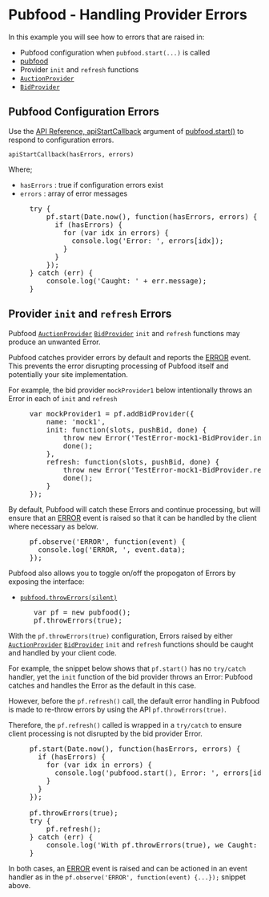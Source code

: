 # Pubfood - Handling Provider Errors

In this example you will see how to errors that are raised in:

- Pubfood configuration when <code>pubfood.start(...)</code> is called
 - [pubfood](https://github.com/pubfood/pubfood/blob/master/src/pubfood.js)
- Provider <code>init</code> and <code>refresh</code> functions
 - <code>[AuctionProvider](https://github.com/pubfood/pubfood/blob/master/src/provider/auctionprovider.js)</code>
 - <code>[BidProvider](https://github.com/pubfood/pubfood/blob/master/src/provider/bidprovider.js)</code>

## Pubfood Configuration Errors
Use the [API Reference, apiStartCallback](http://pubfood.org/api-reference#typeDefs-apiStartCallback) argument of [pubfood.start()](http://pubfood.org/api-reference#pubfood-start) to respond to configuration errors.

<code>apiStartCallback(hasErrors, errors)</code>

Where;
 - <code>hasErrors</code> : true if configuration errors exist
 - <code>errors</code> : array of error messages

<pre>
     try {
         pf.start(Date.now(), function(hasErrors, errors) {
           if (hasErrors) {
             for (var idx in errors) {
               console.log('Error: ', errors[idx]);
             }
           }
         });
     } catch (err) {
         console.log('Caught: ' + err.message);
     }
</pre>

## Provider <code>init</code> and <code>refresh</code> Errors
Pubfood <code>[AuctionProvider](https://github.com/pubfood/pubfood/blob/master/src/provider/auctionprovider.js)</code> <code>[BidProvider](https://github.com/pubfood/pubfood/blob/master/src/provider/bidprovider.js)</code> `init` and `refresh` functions may produce an unwanted Error.

Pubfood catches provider errors by default and reports the [ERROR](http://pubfood.org/api-reference#PubfoodEvent-ERROR) event. This prevents the error disrupting processing of Pubfood itself and potentially your site implementation.

For example, the bid provider <code>mockProvider1</code> below intentionally throws an Error in each of `init` and `refresh`
<pre>
     var mockProvider1 = pf.addBidProvider({
         name: 'mock1',
         init: function(slots, pushBid, done) {
             throw new Error('TestError-mock1-BidProvider.init')
             done();
         },
         refresh: function(slots, pushBid, done) {
             throw new Error('TestError-mock1-BidProvider.refresh')
             done();
         }
     });
</pre>

By default, Pubfood will catch these Errors and continue processing, but will ensure that an [ERROR](http://pubfood.org/api-reference#PubfoodEvent-ERROR) event is raised so that it can be handled by the client where necessary as below.
<pre>
     pf.observe('ERROR', function(event) {
       console.log('ERROR, ', event.data);
     });
</pre>

Pubfood also allows you to toggle on/off the propogaton of Errors by exposing the interface:

 - <code>[pubfood.throwErrors(silent)](../../../src/pubfood.js#L459-L462)</code>

<pre>
      var pf = new pubfood();
      pf.throwErrors(true);
</pre>

With the `pf.throwErrors(true)` configuration, Errors raised by either <code>[AuctionProvider](https://github.com/pubfood/pubfood/blob/master/src/provider/auctionprovider.js)</code> <code>[BidProvider](https://github.com/pubfood/pubfood/blob/master/src/provider/bidprovider.js)</code> `init` and `refresh` functions should be caught and handled by your client code.

For example, the snippet below shows that `pf.start()` has no `try/catch` handler, yet the `init` function of the bid provider throws an Error: Pubfood catches and handles the Error as the default in this case.

However, before the `pf.refresh()` call, the default error handling in Pubfood is made to re-throw errors by using the API `pf.throwErrors(true)`.

Therefore, the `pf.refresh()` called is wrapped in a `try/catch` to ensure client processing is not disrupted by the bid provider Error.

<pre>
     pf.start(Date.now(), function(hasErrors, errors) {
       if (hasErrors) {
         for (var idx in errors) {
           console.log('pubfood.start(), Error: ', errors[idx]);
         }
       }
     });

     pf.throwErrors(true);
     try {
         pf.refresh();
     } catch (err) {
         console.log('With pf.throwErrors(true), we Caught: ' + err.message);
     }
</pre>

In both cases, an [ERROR](http://pubfood.org/api-reference#PubfoodEvent-ERROR) event is raised and can be actioned in an event handler as in the `pf.observe('ERROR', function(event) {...});` snippet above.
